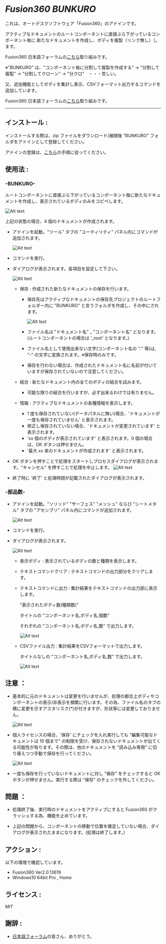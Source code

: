 # **_Fusion360 BUNKURO_**

これは、オートデスクソフトウェア「Fusion360」のアドインです。

アクティブなドキュメントのルートコンポーネントに直接ぶら下がっているコンポーネント毎に
新たなドキュメントを作成し、ボディを複製（リンク無し）します。

Fusion360 日本語フォーラムの[こちら](https://forums.autodesk.com/t5/fusion-360-ri-ben-yu/da-gui-moasenburiwo-dongkasu-fang-fano-yitsutoshite/td-p/10123423)取り組みです。

※"BUNKURO" は、"コンポーネント毎に分割して複製を作成する" -> "分割して複製" -> "分割してクローン" -> "分クロ"　・・・苦しい。

又、追加機能としてボディを集計し表示、CSVフォーマット出力するコマンドを追加しています。

Fusion360 日本語フォーラムの[こちら](https://forums.autodesk.com/t5/fusion-360-ri-ben-yu/bu-pinno-ji-ji-fang-fanitsuite/td-p/11270787)取り組みです。

---

## インストール :

インストールする際は、zip ファイルをダウンロード/展開後 "BUNKURO" フォルダをアドインとして登録してください。

アドインの登録は、[こちら](https://kantoku.hatenablog.com/entry/2021/02/15/161734)の手順に従ってください。

## 使用法 :

### -BUNKURO-
ルートコンポーネントに直接ぶら下がっているコンポーネント毎に新たなドキュメントを作成し、表示されているボディのみをコピペします。

![Alt text](./resources/use1_jpn.png)

上記の状態の場合、4 個のドキュメントが作成されます。

- アドインを起動。"ツール" タブの "ユーティリティ" パネル内にコマンドが追加されます。

  ![Alt text](./resources/tool_panel_jpn.png)

- コマンドを実行。

- ダイアログが表示されます。各項目を設定して下さい。

  ![Alt text](./resources/dialog_jpn.png)

  - 保存 : 作成された新たなドキュメントの保存を行います。

    - 保存先はアクティブなドキュメントの保存先プロジェクトのルートフォルダー内に "BUNKURO" と言うフォルダを作成し、その中にされます。

      ![Alt text](./resources/use2_jpn.png)

    - ファイル名は "ドキュメント名" \_ "コンポーネント名" となります。(ルートコンポーネントの場合は '\_root' となります。)
    - ファイル名として使用出来ない文字(コンポーネント名の ":" 等)は,
      "-" の文字に変換されます。※保存時のみです。
    - 保存を行わない場合は、作成されたドキュメント名に名前が付いていますが保存されていないので注意してください。

  - 結合 : 新たなドキュメント内の全てのボディの結合を試みます。

    - 可能な限りの結合を行いますが、必ず出来るわけでは有りません。

  - 情報 : アクティブなドキュメントの各種情報を表示します。
    - 1 度も保存されていない(データパネルに無い)場合、'ドキュメントが一度も保存されていません' と表示されます。
    - 修正し保存されていない場合、'ドキュメントが変更されています' と表示されます。
    - 'xx 個のボディが表示されています' と表示されます。0 個の場合は、OK ボタンは押せません。
    - '最大 xx 来のドキュメントが作成されます' と表示されます。

- OK ボタンを押すことで処理をスタートしプロセスダイアログが表示されます。"キャンセル" を押すことで処理を中止します。
  ![Alt text](./resources/ProgressDialog.png)

- 終了時に '終了' と処理時間が記載されたダイアログが表示されます。

### -部品数-

- アドインを起動。"ソリッド" "サーフェス" "メッシュ" ならび "シートメタル" タブの "アセンブリ" パネル内にコマンドが追加されます。

  ![Alt text](./resources/bodies_counter/tool_panel_jpn.png)


- コマンドを実行。

- ダイアログが表示されます。

  ![Alt text](./resources/bodies_counter/dialog_jpn.png)

  - 表示ボディ : 表示されているボディの数と種類を表示します。

  - テキストコマンドクリア : テキストコマンドの出力部分をクリアします。

  - テキストコマンドに出力 : 集計結果をテキストコマンドの出力部に表示します。

    "表示されたボディ数(種類数)"

    タイトルの "コンポーネント名,ボディ名,個数"

    それぞれの "コンポーネント名,ボディ名,数" で出力します。




    ![Alt text](./resources/bodies_counter/dump.png)

  - CSVファイル出力 : 集計結果をCSVフォーマットで出力します。

    タイトルなしの "コンポーネント名,ボディ名,数" で出力します。

    ![Alt text](./resources/bodies_counter/csv.png)



## 注意 ：

- 基本的に元のドキュメントは変更を行いませんが、処理の都合上ボディやコンポーネントの表示/非表示を頻繁に行います。その為、ファイル名のタブの横に変更を示すアスタリスク(\*)が付きますが、形状等には変更しておりません。

  ![Alt text](./resources/Constraint1_jpn.png)

- 個人ライセンスの場合、'保存' にチェックを入れ実行しても "編集可能なドキュメントは 10 個まで" の制限を受け、保存されないドキュメントが出てくる可能性が有ります。その際は、他のドキュメントを "読み込み専用" に切り替えつつ手動で保存を行ってください。

  ![Alt text](./resources/Constraint2_jpn.png)

- 一度も保存を行っていないドキュメントに対し "保存" をチェックすると OK ボタンが押せません。実行する際は "保存" のチェックを外してください。

## 問題 ：

- 処理終了後、実行時のドキュメントをアクティブにすると Fusion360 がクラッシュする為、機能を止めています。

- 上記の問題から、コンポーネントの移動で位置を確定していない場合、ダイアログが表示されたままになります。(処理は終了します。)

## アクション :

以下の環境で確認しています。

- Fusion360 Ver2.0.13619
- Windows10 64bit Pro , Home

## ライセンス :

MIT

## 謝辞 :

- [日本語フォーラム](https://forums.autodesk.com/t5/fusion-360-ri-ben-yu/bd-p/707)の皆さん、ありがとう。
